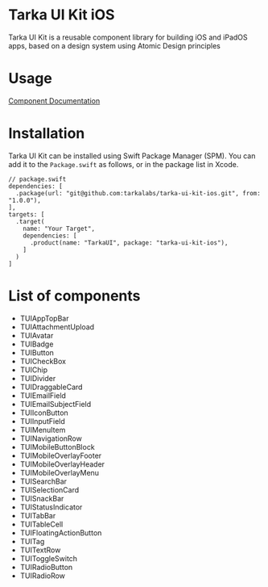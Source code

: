 # Tarka UI Kit iOS
Tarka UI Kit is a reusable component library for building iOS and iPadOS apps, based on a design system using Atomic Design principles

# Usage
[Component Documentation](https://github.com/tarkalabs/tarka-ui-kit-ios/wiki/Components)

# Installation
Tarka UI Kit can be installed using Swift Package Manager (SPM). You can add it to the `Package.swift` as follows, or in the package list in Xcode.

```
// package.swift
dependencies: [
  .package(url: "git@github.com:tarkalabs/tarka-ui-kit-ios.git", from: "1.0.0"),
],
targets: [
  .target(
    name: "Your Target",
    dependencies: [
      .product(name: "TarkaUI", package: "tarka-ui-kit-ios"),
    ]
  )
]
```

# List of components
- TUIAppTopBar
- TUIAttachmentUpload
- TUIAvatar
- TUIBadge
- TUIButton
- TUICheckBox
- TUIChip
- TUIDivider
- TUIDraggableCard
- TUIEmailField
- TUIEmailSubjectField
- TUIIconButton
- TUIInputField
- TUIMenuItem
- TUINavigationRow
- TUIMobileButtonBlock
- TUIMobileOverlayFooter
- TUIMobileOverlayHeader
- TUIMobileOverlayMenu
- TUISearchBar
- TUISelectionCard
- TUISnackBar
- TUIStatusIndicator
- TUITabBar
- TUITableCell
- TUIFloatingActionButton
- TUITag
- TUITextRow
- TUIToggleSwitch
- TUIRadioButton
- TUIRadioRow
  

